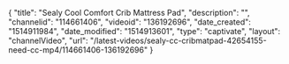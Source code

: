 {
    "title": "Sealy Cool Comfort Crib Mattress Pad",
    "description": "",
    "channelid": "114661406",
    "videoid": "136192696",
    "date_created": "1514911984",
    "date_modified": "1514913601",
    "type": "captivate",
    "layout": "channelVideo",
    "url": "\/latest-videos\/sealy-cc-cribmatpad-42654155-need-cc-mp4\/114661406-136192696"
}
